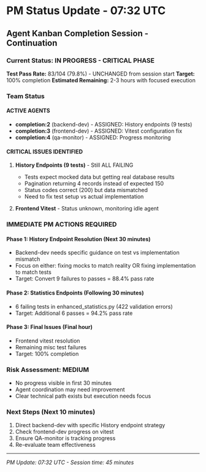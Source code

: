 # PM Status Update - 07:32 UTC
## Agent Kanban Completion Session - Continuation

### Current Status: IN PROGRESS - CRITICAL PHASE

**Test Pass Rate:** 83/104 (79.8%) - UNCHANGED from session start
**Target:** 100% completion
**Estimated Remaining:** 2-3 hours with focused execution

### Team Status

#### ACTIVE AGENTS
- **completion:2** (backend-dev) - ASSIGNED: History endpoints (9 tests)
- **completion:3** (frontend-dev) - ASSIGNED: Vitest configuration fix
- **completion:4** (qa-monitor) - ASSIGNED: Progress monitoring

#### CRITICAL ISSUES IDENTIFIED
1. **History Endpoints (9 tests)** - Still ALL FAILING
   - Tests expect mocked data but getting real database results
   - Pagination returning 4 records instead of expected 150
   - Status codes correct (200) but data mismatched
   - Need to fix test setup vs actual implementation

2. **Frontend Vitest** - Status unknown, monitoring idle agent

### IMMEDIATE PM ACTIONS REQUIRED

#### Phase 1: History Endpoint Resolution (Next 30 minutes)
- Backend-dev needs specific guidance on test vs implementation mismatch
- Focus on either: fixing mocks to match reality OR fixing implementation to match tests
- Target: Convert 9 failures to passes = 88.4% pass rate

#### Phase 2: Statistics Endpoints (Following 30 minutes)
- 6 failing tests in enhanced_statistics.py (422 validation errors)
- Target: Additional 6 passes = 94.2% pass rate

#### Phase 3: Final Issues (Final hour)
- Frontend vitest resolution
- Remaining misc test failures
- Target: 100% completion

### Risk Assessment: MEDIUM
- No progress visible in first 30 minutes
- Agent coordination may need improvement
- Clear technical path exists but execution needs focus

### Next Steps (Next 10 minutes)
1. Direct backend-dev with specific History endpoint strategy
2. Check frontend-dev progress on vitest
3. Ensure QA-monitor is tracking progress
4. Re-evaluate team effectiveness

---
*PM Update: 07:32 UTC - Session time: 45 minutes*
